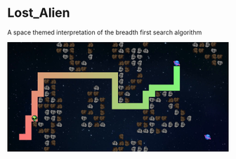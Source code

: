 # Lost_Alien
A space themed interpretation of the breadth first search algorithm

![plot](./Sprites/Thumbnail.png)
